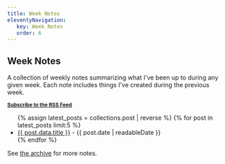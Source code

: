 ```yaml
---
title: Week Notes
eleventyNavigation:
   key: Week Notes
   order: 6
---
```

<h2>Week Notes</h2>
A collection of weekly notes summarizing what I've been up to during any given week. Each note includes things I've created during the previous week.
<p><sub><strong><a href="https://subscribeopenly.net/subscribe/?url=https://srgower.com/feed/feed.xml">Subscribe to the RSS Feed</a></strong></sub></p>


<ul>
{% assign latest_posts = collections.post | reverse %} 
{% for post in latest_posts limit:5 %}
<li><a href="{{post.url}}">{{ post.data.title }}</a> - {{ post.date | readableDate }}</li>
{% endfor %}
</ul>


<p>See <a href="/archive/">the archive</a> for more notes.</p>
